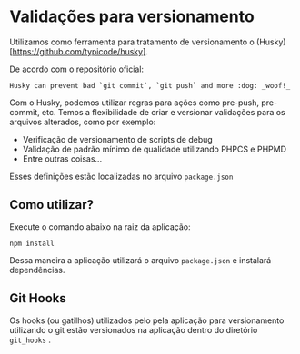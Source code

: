 # Validações para versionamento

Utilizamos como ferramenta para tratamento de versionamento o (Husky)[https://github.com/typicode/husky].

De acordo com o reposit&oacute;rio oficial:

    Husky can prevent bad `git commit`, `git push` and more :dog: _woof!_

Com o Husky, podemos utilizar regras para ações como pre-push, pre-commit, etc. Temos a flexibilidade de criar e versionar validações para os arquivos alterados, como por exemplo:
- Verificação de versionamento de scripts de debug
- Validação de padrão m&iacute;nimo de qualidade utilizando PHPCS e PHPMD
- Entre outras coisas...

Esses definições estão localizadas no arquivo ```package.json```

## Como utilizar?

Execute o comando abaixo na raiz da aplicação:
```
npm install
```

Dessa maneira a aplicação utilizar&aacute; o arquivo ```package.json``` e instalar&aacute; dependências.

## Git Hooks
Os hooks (ou gatilhos) utilizados pelo pela aplicação para versionamento utilizando o git estão versionados na aplicação dentro do diret&oacute;rio ```git_hooks``` .
